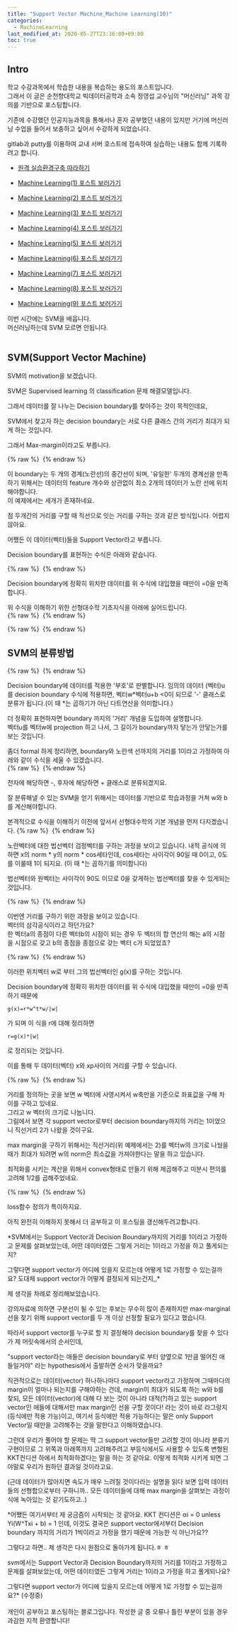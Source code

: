 ```yaml
---
title: "Support Vector Machine_Machine Learning(10)"
categories: 
  - MachineLearning
last_modified_at: 2020-05-27T23:36:00+09:00
toc: true
---
```


Intro
---
학교 수강과목에서 학습한 내용을 복습하는 용도의 포스트입니다.<br/>
그래서 이 글은 순천향대학교 빅데이터공학과 소속 정영섭 교수님의 "머신러닝" 과목 강의를 기반으로 포스팅합니다.<br/>

기존에 수강했던 인공지능과목을 통해서나 혼자 공부했던 내용이 있지만 거기에 머신러닝 수업을 들어서 보충하고 싶어서 수강하게 되었습니다.<br/>

gitlab과 putty를 이용하여 교내 서버 호스트에 접속하여 실습하는 내용도 함께 기록하려고 합니다.<br/>

* [원격 실습환경구축 따라하기](https://ohjinjin.github.io/git/gitlab/)<br/>

* [Machine Learning(1) 포스트 보러가기](https://ohjinjin.github.io/machinelearning/machineLearning-1/)<br/>

* [Machine Learning(2) 포스트 보러가기](https://ohjinjin.github.io/machinelearning/machineLearning-2/)<br/>

* [Machine Learning(3) 포스트 보러가기](https://ohjinjin.github.io/machinelearning/machineLearning-3/)<br/>

* [Machine Learning(4) 포스트 보러가기](https://ohjinjin.github.io/machinelearning/machineLearning-4/)<br/>

* [Machine Learning(5) 포스트 보러가기](https://ohjinjin.github.io/machinelearning/machineLearning-5/)<br/>

* [Machine Learning(6) 포스트 보러가기](https://ohjinjin.github.io/machinelearning/machineLearning-6/)<br/>

* [Machine Learning(7) 포스트 보러가기](https://ohjinjin.github.io/machinelearning/machineLearning-7/)<br/>

* [Machine Learning(8) 포스트 보러가기](https://ohjinjin.github.io/machinelearning/machineLearning-8/)<br/>

* [Machine Learning(9) 포스트 보러가기](https://ohjinjin.github.io/machinelearning/machineLearning-9/)<br/>

이번 시간에는 SVM을 배웁니다.<br/>
머신러닝하는데 SVM 모르면 안됩니다.<br/>
<br/>

SVM(Support Vector Machine)
---
SVM의 motivation을 보겠습니다.<br/>

SVM은 Supervised learning 의 classification 문제 해결모델입니다.<br/>

그래서 데이터를 잘 나누는 Decision boundary를 찾아주는 것이 목적인데요,<br/>

SVM에서 찾고자 하는 decision boundary는 
서로 다른 클래스 간의 거리가 최대가 되게 하는 것입니다.<br/>

그래서 Max\-margin이라고도 부릅니다.<br/>

{% raw %} <img src="https://ohjinjin.github.io/assets/images/20200410ml/capture94.JPG" alt=""> {% endraw %}

이 boundary는 두 개의 경계(노란선)의 중간선이 되며, '유일한' 두개의 경계선을 만족하기 위해서는 데이터의 feature 개수와 상관없이 최소 2개의 데이터가 노란 선에 위치해야합니다.<br/>
이 예제에서는 세개가 존재하네요.<br/>

점 두개간의 거리를 구할 때 직선으로 잇는 거리를 구하는 것과 같은 방식입니다. 어렵지 않아요.<br/> 

어쨌든 이 데이터(벡터)들을 Support Vector라고 부릅니다.<br/>

Decision boundary를 표현하는 수식은 아래와 같습니다.<br/>

{% raw %} <img src="https://ohjinjin.github.io/assets/images/20200410ml/capture95.JPG" alt=""> {% endraw %}

Decision boundary에 정확히 위치한 데이터를 위 수식에 대입했을 때만이 =0을 만족합니다.<br/>

위 수식을 이해하기 위한 선형대수학 기초지식을 아래에 실어드립니다.<br/>
{% raw %} <img src="https://ohjinjin.github.io/assets/images/20200410ml/capture96.JPG" alt=""> {% endraw %}

{% raw %} <img src="https://ohjinjin.github.io/assets/images/20200410ml/capture97.JPG" alt=""> {% endraw %}


SVM의 분류방법
---
{% raw %} <img src="https://ohjinjin.github.io/assets/images/20200410ml/capture98.JPG" alt=""> {% endraw %}

Decision boundary에 데이터를 적용한 '부호'로 판별합니다. 임의의 데이터 (벡터)u를 decision boundary 수식에 적용하면, 벡터w*벡터u+b <0이 되므로 '\-' 클래스로 분류가 됩니다.(이 때 *는 곱하기가 아닌 다트연산을 의미합니다.)<br/>

더 정확히 표현하자면 boundary 까지의 '거리' 개념을 도입하여 설명합니다.<br/>
벡터u를 벡터w에 projection 하고 나서, 그 길이가 boundary까지 닿는가 안닿는가를 보는 것입니다.<br/>

좀더 formal 하게 정리하면, boundary와 노란색 선까지의 거리를 1이라고 가정하여 아래와 같이 수식을 세울 수 있겠습니다.<br/>
{% raw %} <img src="https://ohjinjin.github.io/assets/images/20200410ml/capture99.JPG" alt=""> {% endraw %}

전자에 해당하면 \-, 후자에 해당하면 \+ 클래스로 분류되겠지요.<br/>

잘 분류해낼 수 있는 SVM을 얻기 위해서는 데이터를 기반으로 학습과정을 거쳐 w와 b를 계산해야합니다.<br/>

본격적으로 수식을 이해하기 이전에 앞서서 선형대수학의 기본 개념을 먼저 다지겠습니다.
{% raw %} <img src="https://ohjinjin.github.io/assets/images/20200410ml/capture100.JPG" alt=""> {% endraw %}

노란벡터에 대한 법선벡터 검정벡터를 구하는 과정을 보이고 있습니다.
내적 공식에 의하면 x의 norm * y의 norm * cos세타인데, cos세타는 사이각이 90일 때 0이고, 0도를 이룰때 1이 되지요. (이 때 *는 곱하기를 의미합니다)<br/>

법선벡터와 원벡터는 사이각이 90도 이므로 0을 갖게하는 법선벡터를 찾을 수 있게되는 것입니다.<br/>

{% raw %} <img src="https://ohjinjin.github.io/assets/images/20200410ml/capture101.JPG" alt=""> {% endraw %}

이번엔 거리를 구하기 위한 과정을 보이고 있습니다.<br/>
벡터의 삼각공식이라고 하던가요?<br/>
한 벡터a의 종점이 다른 벡터b의 시점이 되는 경우 두 벡터의 합 연산의 해는 a의 시점을 시점으로 갖고 b의 종점을 종점으로 갖는 벡터 c가 되었었죠?<br/>

{% raw %} <img src="https://ohjinjin.github.io/assets/images/20200410ml/capture102.JPG" alt=""> {% endraw %}

이러한 위치벡터 w로 부터 그의 법선벡터인 g(x)를 구하는 것입니다.<br/>

Decision boundary에 정확히 위치한 데이터를 위 수식에 대입했을 때만이 =0을 만족하기 때문에
~~~
g(x)=r*w^t*w/|w|
~~~
가 되며 이 식을 r에 대해 정리하면 
~~~
r=g(x)*|w|
~~~
로 정리되는 것입니다.<br/>

이를 통해 두 데이터(벡터) x와 xp사이의 거리를 구할 수 있습니다.<br/>

{% raw %} <img src="https://ohjinjin.github.io/assets/images/20200410ml/capture103.JPG" alt=""> {% endraw %}

거리를 정의하는 곳을 보면 w 벡터에 사영시켜서 w축만을 기준으로 좌표값을 구해 차이를 구하고 있네요.<br/>
그리고 w 벡터의 크기로 나눕니다.<br/>
그림에서 보면 각 support vector로부터 decision boundary까지의 거리는 1이었으니 직선거리 2가 나왔을 것이구요.<br/>

max margin을 구하기 위해서는 직선거리(위 예제에서는 2)를 벡터w의 크기로 나눴을 때가 최대가 되려면 w의 norm은 최소값을 가져야한다는 말을 하고 있습니다.<br/>

최적화를 시키는 계산을 위해서 convex형태로 만들기 위해 제곱해주고 미분시 편의를 고려해 1/2를 곱해주었네요.<br/>

{% raw %} <img src="https://ohjinjin.github.io/assets/images/20200410ml/capture104.JPG" alt=""> {% endraw %}

loss함수 정의가 특이하지요.<br/>

아직 완전히 이해하지 못해서 더 공부하고 이 포스팅을 갱신해두려고합니다.<br/>

*SVM에서는 Support Vector과 Decision Boundary까지의 거리를 1이라고 가정하고 문제를 살펴보았는데, 어떤 데이터였든 그렇게 거리는 1이라고 가정을 하고 풀게되는지?

그렇다면 support vector가 어디에 있을지 모르는데 어떻게 1로 가정할 수 있는걸까요?
도대체 support vector가 어떻게 결정되게 되는건지,,*


제 생각을 차례로 정리해보았습니다.

강의자료에 의하면 구분선이 될 수 있는 후보는 무수히 많이 존재하지만 max-marginal 선을 찾기 위해 support vector를 두 개 이상 선정할 필요가 있다고 했습니다.

따라서
support vector를 누구로 할 지 결정해야 decision boundary를 찾을 수 있다
가 제 머릿속에서의 순서인데,

"support vector라는 애들은 decision boundary로 부터 양옆으로 1만큼 떨어진 애들일거야" 라는 hypothesis에서 출발하면 순서가 맞을까요?

직관적으로는 데이터(vector) 하나하나마다 support vector라고 가정하며 그때마다의 margin이 얼마나 되는지를 구해야하는 건데, margin이 최대가 되도록 하는 w와 b를 찾되, 모든 데이터(vector)에 대해 다 보는 것이 아니라 대적(?)하고 있는 support vector인 애들에 대해서만 max margin인 선을 구할 것이다! 라는 것이 바로 라그랑지(등식에만 적용 가능)이고, 여기서 등식에만 적용 가능하다는 말은 only Support Vector일 때만을 고려해주는 것을 말한다고 이해하였습니다.

그런데 우리가 풀어야 할 문제는 딱 그 support vector들만 고려할 것이 아니라 분류기 구현이므로 그 위쪽과 아래쪽까지 고려해주려고 부등식에서도 사용할 수 있도록 변형된 KKT컨디션 하에서 최적화하겠다는 말을 하는 것 같아요.
이렇게 최적화 시키게 되면 그야말로 우리가 원하던 결과일 것이라고요.

(근데 데이터가 많아지면 속도가 매우 느려질 것이다라는 설명을 읽다 보면 입력 데이터들의 선형합으로부터 구하니까.. 모든 데이터들에 대해 max margin을 살펴보는 과정이 식에 녹아있는 것 같기도하고..)

*어쨌든 여기서부터 제 궁금즘이 시작되는 것 같아요.
KKT 컨디션은 αi = 0 unless Yi(W^Txi + b) = 1 인데, 이것도 결국은 support vector에서부터 Decision boundary 까지의 거리가 1씩이라고 가정을 했기 때문에 가능한 식 아닌가요??

그렇다고 하면.. 제 생각은 다시 원점으로 돌아가게 됩니다.ㅎ  ㅎ

svm에서는 Support Vector과 Decision Boundary까지의 거리를 1이라고 가정하고 문제를 살펴보았는데, 어떤 데이터였든 그렇게 거리는 1이라고 가정을 하고 풀게되나요?

그렇다면 support vector가 어디에 있을지 모르는데 어떻게 1로 가정할 수 있는걸까요?*
(수정중)
<br/><br/>
개인이 공부하고 포스팅하는 블로그입니다. 작성한 글 중 오류나 틀린 부분이 있을 경우 과감한 지적 환영합니다!
<br/><br/>